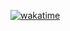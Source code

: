 [![wakatime](https://wakatime.com/badge/user/71ef9e39-7eb1-4bda-8841-6286d0357616.svg)](https://wakatime.com/@71ef9e39-7eb1-4bda-8841-6286d0357616)
